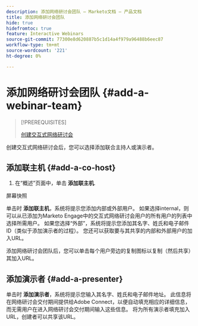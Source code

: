 ```yaml
---
description: 添加网络研讨会团队 — Marketo文档 — 产品文档
title: 添加网络研讨会团队
hide: true
hidefromtoc: true
feature: Interactive Webinars
source-git-commit: 77300e8d620887b5c1d14a4f979a96488b6eec87
workflow-type: tm+mt
source-wordcount: '221'
ht-degree: 0%

---
```


# 添加网络研讨会团队 {#add-a-webinar-team}

>[!PREREQUISITES]
>
>[创建交互式网络研讨会](/help/marketo/product-docs/demand-generation/events/interactive-webinars/create-an-interactive-webinar.md)

创建交互式网络研讨会后，您可以选择添加联合主持人或演示者。

## 添加联主机 {#add-a-co-host}

1. 在“概述”页面中，单击 **添加联主机**.

屏幕快照

单击时 **添加联主机**，系统将提示您添加内部或外部用户。 如果选择internal，则可以从已添加为Marketo Engage中的交互式网络研讨会用户的所有用户的列表中选择所需用户。 如果您选择“外部”，系统将提示您添加其名字、姓氏和电子邮件ID（类似于添加演示者的过程）。 您还可以获取要与其共享的内部和外部用户的加入URL。

添加网络研讨会团队后，您可以单击每个用户旁边的复制图标以复制（然后共享）其加入URL。

## 添加演示者 {#add-a-presenter}

单击时 **添加演示者**，系统将提示您输入其名字、姓氏和电子邮件地址。 此信息将在网络研讨会交付期间提供给Adobe Connect，以便自动填充相应的详细信息，而无需用户在进入网络研讨会交付期间输入这些信息。 将为所有演示者填充加入URL，创建者可以共享该URL。

